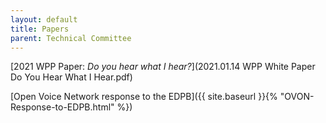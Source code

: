 ```yaml
---
layout: default
title: Papers
parent: Technical Committee
---
```


[2021 WPP Paper: _Do you hear what I hear?_](2021.01.14 WPP White Paper Do You Hear What I Hear.pdf)

[Open Voice Network response to the EDPB]({{ site.baseurl }}{% "OVON-Response-to-EDPB.html" %})
